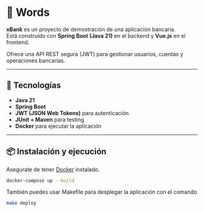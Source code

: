 # 🏦 Words

**xBank** es un proyecto de demostración de una aplicación bancaria.  
Está construido con **Spring Boot (Java 21)** en el backend y **Vue.js** en el frontend.

Ofrece una API REST segura (JWT) para gestionar usuarios, cuentas y operaciones bancarias.

---

## 🚀 Tecnologías

- **Java 21**
- **Spring Boot**
- **JWT (JSON Web Tokens)** para autenticación
- **JUnit + Maven** para testing
- **Docker** para ejecutar la aplicación

---

## 📦 Instalación y ejecución

Asegurate de tener [Docker](https://www.docker.com/) instalado.

```bash
docker-compose up --build
```

También puedes usar Makefile para desplegar la aplicación con el comando

```bash
make deploy
```